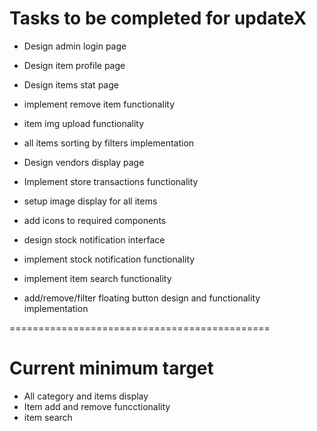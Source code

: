 # Tasks to be completed for updateX

- Design admin login page

- Design item profile page

- Design items stat page

- implement remove item functionality

- item img upload functionality

- all items sorting by filters implementation

- Design vendors display page

- Implement store transactions functionality

- setup image display for all items

- add icons to required components

- design stock notification interface

- implement stock notification functionality

- implement item search functionality

- add/remove/filter floating button design and functionality implementation

=============================================

# Current minimum target

- All category and items display
- Item add and remove funcctionality
- item search
